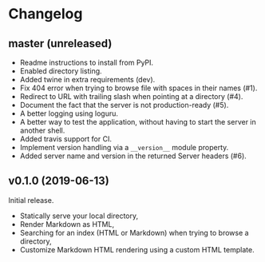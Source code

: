 # Changelog

## master (unreleased)

* Readme instructions to install from PyPI.
* Enabled directory listing.
* Added twine in extra requirements (dev).
* Fix 404 error when trying to browse file with spaces in their names (#1).
* Redirect to URL with trailing slash when pointing at a directory (#4).
* Document the fact that the server is not production-ready (#5).
* A better logging using loguru.
* A better way to test the application, without having to start the server in another shell.
* Added travis support for CI.
* Implement version handling via a ``__version__`` module property.
* Added server name and version in the returned Server headers (#6).

## v0.1.0 (2019-06-13)

Initial release.

* Statically serve your local directory,
* Render Markdown as HTML,
* Searching for an index (HTML or Markdown) when trying to browse a directory,
* Customize Markdown HTML rendering using a custom HTML template.
